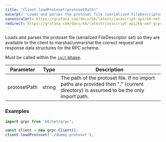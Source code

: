 ```yaml
---
title: "Client.loadProtoset(protosetPath)"
excerpt: 'Loads and parses the protoset file (serialized FileDescriptor set) so they are available to the client to marshal/unmarshal the correct request and response data structures for the RPC schema.'
canonicalUrl: https://grafana.com/docs/k6/latest/javascript-api/k6-net-grpc/client/client-loadprotoset/
redirect: https://grafana.com/docs/k6/latest/javascript-api/k6-net-grpc/client/client-loadprotoset/
---
```


Loads and parses the protoset file (serialized FileDescriptor set) so they are available to the client to marshal/unmarshal the correct request and response data structures for the RPC schema.

Must be called within the [`init` phase](/using-k6/test-lifecycle).

| Parameter | Type | Description |
|-----------|------|-------------|
| protosetPath | string | The path of the protoset file. If no import paths are provided then "." (current directory) is assumed to be the only import path. |

### Examples

<div class="code-group" data-props='{"labels": ["Simple example"], "lineNumbers": [true]}'>

```javascript
import grpc from 'k6/net/grpc';

const client = new grpc.Client();
client.loadProtoset('./dummy.protoset');
```

</div>
